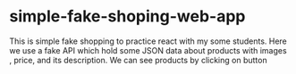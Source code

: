 # simple-fake-shoping-web-app
This is simple fake shopping to practice react with my some students. Here we use a fake API which hold some JSON data about products with images , price, and its description. We can see products by clicking on button 
